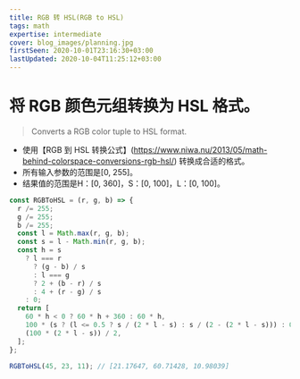 ```yaml
---
title: RGB 转 HSL(RGB to HSL)
tags: math
expertise: intermediate
cover: blog_images/planning.jpg
firstSeen: 2020-10-01T23:16:30+03:00
lastUpdated: 2020-10-04T11:25:12+03:00
---
```


# 将 RGB 颜色元组转换为 HSL 格式。
> Converts a RGB color tuple to HSL format.

- 使用【RGB 到 HSL 转换公式】(https://www.niwa.nu/2013/05/math-behind-colorspace-conversions-rgb-hsl/) 转换成合适的格式。
- 所有输入参数的范围是[0, 255]。
- 结果值的范围是H：[0, 360]，S：[0, 100]，L：[0, 100]。

```js
const RGBToHSL = (r, g, b) => {
  r /= 255;
  g /= 255;
  b /= 255;
  const l = Math.max(r, g, b);
  const s = l - Math.min(r, g, b);
  const h = s
    ? l === r
      ? (g - b) / s
      : l === g
      ? 2 + (b - r) / s
      : 4 + (r - g) / s
    : 0;
  return [
    60 * h < 0 ? 60 * h + 360 : 60 * h,
    100 * (s ? (l <= 0.5 ? s / (2 * l - s) : s / (2 - (2 * l - s))) : 0),
    (100 * (2 * l - s)) / 2,
  ];
};
```

```js
RGBToHSL(45, 23, 11); // [21.17647, 60.71428, 10.98039]
```

